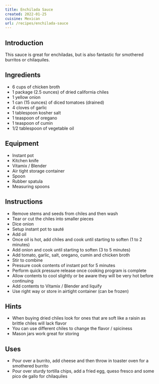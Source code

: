 ```yaml
---
title: Enchilada Sauce
created: 2022-01-25
cuisine: Mexican
url: /recipes/enchilada-sauce
---
```

## Introduction

This sauce is great for enchiladas, but is also fantastic for smothered burritos or chilaquiles.

## Ingredients

- 6 cups of chicken broth
- 1 package (2.5 ounces) of dried california chiles
- 1 yellow onion
- 1 can (15 ounces) of diced tomatoes (drained)
- 4 cloves of garlic
- 1 tablespoon kosher salt
- 1 teaspoon of oregano
- 1 teaspoon of cumin
- 1/2 tablespoon of vegetable oil

## Equipment

- Instant pot
- Kitchen knife
- Vitamix / Blender
- Air tight storage container
- Spoon
- Rubber spatula
- Measuring spoons

## Instructions

- Remove stems and seeds from chiles and then wash
- Tear or cut the chiles into smaller pieces
- Dice onion
- Setup instant pot to sauté
- Add oil
- Once oil is hot, add chiles and cook until starting to soften (1 to 2 minutes)
- Add onion and cook until starting to soften (3 to 5 minutes)
- Add tomato, garlic, salt, oregano, cumin and chicken broth
- Stir to combine
- Pressure cook contents of instant pot for 5 minutes
- Perform quick pressure release once cooking program is complete
- Allow contents to cool slightly or be aware they will be very hot before continuing
- Add contents to Vitamix / Blender and liquify
- Use right way or store in airtight container (can be frozen)

## Hints

- When buying dried chiles look for ones that are soft like a raisin as brittle chiles will lack flavor
- You can use different chiles to change the flavor / spiciness
- Mason jars work great for storing

## Uses

- Pour over a burrito, add cheese and then throw in toaster oven for a smothered burrito
- Pour over sturdy tortilla chips, add a fried egg, queso fresco and some pico de gallo for chilaquiles
